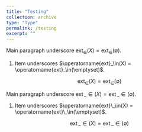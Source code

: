 ```yaml
---
title: "Testing"
collection: archive
type: "Type"
permalink: /testing
excerpt: ""
---
```


Main paragraph underscore $\operatorname{ext}_\in(X) = \operatorname{ext}_\in(\emptyset)$.
<ol>
<li>Item underscores $\operatorname{ext}_\in(X) = \operatorname{ext}_\in(\emptyset)$.</li>
</ol>
    
$$
\operatorname{ext}_\in(X) = \operatorname{ext}_\in(\emptyset)
$$


Main paragraph underscore $\operatorname{ext}\_\in(X) = \operatorname{ext}\_\in(\emptyset)$.
<ol>
<li>Item underscores $\operatorname{ext}\_\in(X) = \operatorname{ext}\_\in(\emptyset)$.</li>
</ol>
    
$$
\operatorname{ext}\_\in(X) = \operatorname{ext}\_\in(\emptyset)
$$